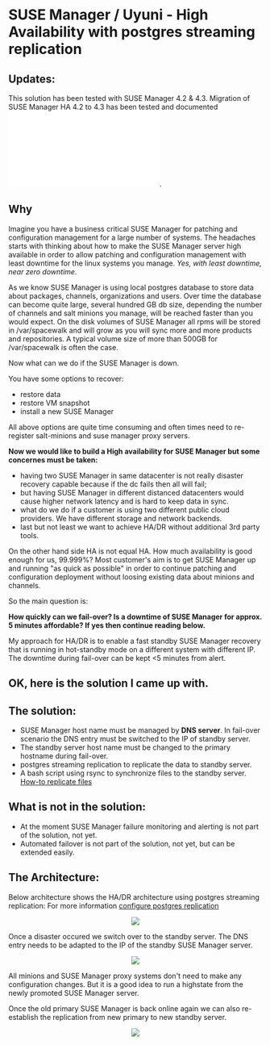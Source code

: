 # SUSE Manager / Uyuni - High Availability with postgres streaming replication 

## __Updates:__
This solution has been tested with SUSE Manager 4.2 & 4.3.
Migration of SUSE Manager HA 4.2 to 4.3 has been tested and documented ![here](suse-manager-ha-migration.md).


## Why
Imagine you have a business critical SUSE Manager for patching and configuration management for a large number of systems.
The headaches starts with thinking about how to make the SUSE Manager server high available in order to allow patching and configuration management with least downtime for the linux systems you manage. *Yes, with least downtime, near zero downtime.*

As we know SUSE Manager is using local postgres database to store data about packages, channels, organizations and users. Over time the database can become quite large, several hundred GB db size, depending the number of channels and salt minions you manage, will be reached faster than you would expect.
On the disk volumes of SUSE Manager all rpms will be stored in /var/spacewalk and will grow as you will sync more and more products and repositories. A typical volume size of  more than 500GB for /var/spacewalk is often the case.

Now what can we do if the SUSE Manager is down.

You have some options to recover:
* restore data
* restore VM snapshot
* install a new SUSE Manager

All above options are quite time consuming and often times need to re-register salt-minions and suse manager proxy servers.

__Now we would like to build a High availability for SUSE Manager but some concernes must be taken:__
* having two SUSE Manager in same datacenter is not really disaster recovery capable because if the dc fails then all will fail;
* but having SUSE Manager in different distanced datacenters would cause higher network latency and is hard to keep data in sync.
* what do we do if a customer is using two different public cloud providers. We have different storage and network backends.
* last but not least we want to achieve HA/DR without additional 3rd party tools. 

On the other hand side HA is not equal HA. How much availability is good enough for us, 99.999%?
Most customer's aim is to get SUSE Manager up and running "as quick as possible" in order to continue patching and configuration deployment without loosing existing data about minions and channels.

So the main question is:

__How quickly can we fail-over? Is a downtime of SUSE Manager for approx. 5 minutes affordable? If yes then continue reading below.__

My approach for HA/DR is to enable a fast standby SUSE Manager recovery that is running in hot-standby mode on a different system with different IP. The downtime during fail-over can be kept <5 minutes from alert.

## OK, here is the solution I came up with.

## The solution:
* SUSE Manager host name must be managed by __DNS server__. In fail-over scenario the DNS entry must be switched to the IP of standby server.
* The standby server host name must be changed to the primary hostname during fail-over.
* postgres streaming replication to replicate the data to standby server.
* A bash script using rsync to synchronize files to the standby server. [How-to replicate files](files-replication.md)

## What is not in the solution:
* At the moment SUSE Manager failure monitoring and alerting is not part of the solution, not yet.
* Automated failover is not part of the solution, not yet, but can be extended easily.

## The Architecture:
Below architecture shows the HA/DR architecture using postgres streaming replication:
For more information [configure postgres replication](postgres-replication-howto.md)

<p align="center">
<img src="architecture-DR-SUMA.svg">
</p>

Once a disaster occured we switch over to the standby server.
The DNS entry needs to be adapted to the IP of the standby SUSE Manager server.
<p align="center">
<img src="architecture-DR-SUMA-switch.svg">
</p>

All minions and SUSE Manager proxy systems don't need to make any configuration changes. 
But it is a good idea to run a highstate from the newly promoted SUSE Manager server.

Once the old primary SUSE Manager is back online again we can also re-establish the replication from new primary to new standby server.
<p align="center">
<img src="architecture-DR-SUMA-re-establish-replication-after-dr.svg">
</p>

